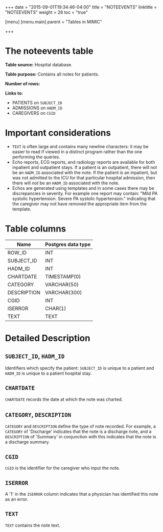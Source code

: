 +++
date = "2015-09-01T19:34:46-04:00"
title = "NOTEEVENTS"
linktitle = "NOTEEVENTS"
weight = 28
toc = "true"

[menu]
  [menu.main]
    parent = "Tables in MIMIC"

+++

# The noteevents table

**Table source:** Hospital database.

**Table purpose:** Contains all notes for patients.

**Number of rows:**

**Links to:**

* PATIENTS on `SUBJECT_ID`
* ADMISSIONS on `HADM_ID`
* CAREGIVERS on `CGID`

# Important considerations

* `TEXT` is often large and contains many newline characters: it may be easier to read if viewed in a distinct program rather than the one performing the queries.
* Echo reports, ECG reports, and radiology reports are available for both inpatient and outpatient stays. If a patient is an outpatient, there will not be an `HADM_ID` associated with the note. If the patient is an inpatient, but was not admitted to the ICU for that particular hospital admission, then there will *not* be an `HADM_ID` associated with the note.
* Echos are generated using templates and in some cases there may be discrepancies in severity.  For example one report may contain: "Mild PA systolic hypertension. Severe PA systolic hypertension." indicating that the caregiver may not have removed the appropriate item from the template.

# Table columns

Name | Postgres data type
---- | ----
ROW\_ID | INT
SUBJECT\_ID | INT
HADM\_ID | INT
CHARTDATE | TIMESTAMP(0)
CATEGORY | VARCHAR(50)
DESCRIPTION | VARCHAR(300)
CGID | INT
ISERROR | CHAR(1)
TEXT | TEXT

# Detailed Description

## `SUBJECT_ID`, `HADM_ID`

Identifiers which specify the patient: `SUBJECT_ID` is unique to a patient and `HADM_ID` is unique to a patient hospital stay.

## `CHARTDATE`

`CHARTDATE` records the date at which the note was charted.

## `CATEGORY`, `DESCRIPTION`

`CATEGORY` and `DESCRIPTION` define the type of note recorded. For example, a `CATEGORY` of 'Discharge' indicates that the note is a discharge note, and a `DESCRIPTION` of 'Summary' in conjunction with this indicates that the note is a discharge summary.

## `CGID`

`CGID` is the identifier for the caregiver who input the note.

## `ISERROR`

A '1' in the `ISERROR` column indicates that a physician has identified this note as an error. 

## `TEXT`

`TEXT` contains the note text.
